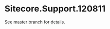 # Sitecore.Support.120811

See [master branch](https://github.com/sitecoresupport/Sitecore.Support.120811) for details.